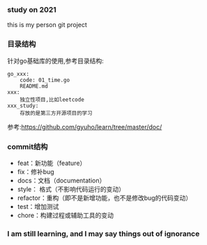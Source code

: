 ### study on 2021
this is my person git project

### 目录结构
针对go基础库的使用,参考目录结构:
```
go_xxx:
    code: 01_time.go
    README.md
xxx:
    独立性项目,比如leetcode
xxx_study:
    存放的是第三方开源项目的学习
```
参考:https://github.com/gyuho/learn/tree/master/doc/

### commit结构
* feat：新功能（feature）
* fix：修补bug
* docs：文档（documentation）
* style： 格式（不影响代码运行的变动）
* refactor：重构（即不是新增功能，也不是修改bug的代码变动）
* test：增加测试
* chore：构建过程或辅助工具的变动

### I am still learning, and I may say things out of ignorance
